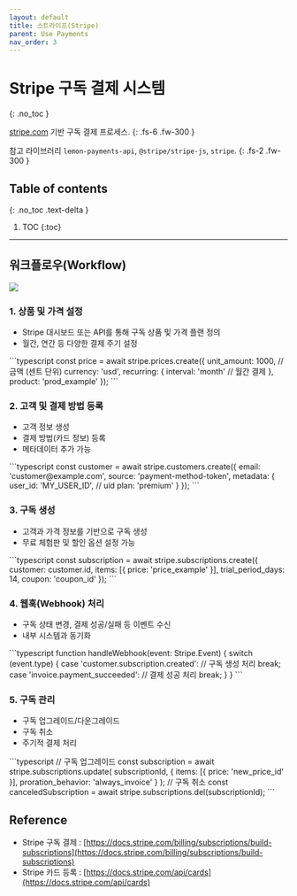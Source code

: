 ```yaml
---
layout: default
title: 스트라이프(Stripe)
parent: Use Payments
nav_order: 3
---
```


# Stripe 구독 결제 시스템
{: .no_toc }

[stripe.com](https://stripe.com/) 기반 구독 결제 프로세스.
{: .fs-6 .fw-300 }

참고 라이브러리 `lemon-payments-api`, `@stripe/stripe-js`, `stripe`.
{: .fs-2 .fw-300 }

## Table of contents
{: .no_toc .text-delta }

1. TOC
{:toc}

---

## 워크플로우(Workflow)
![](../../../assets/images/stripe-workflow.png)


### [](#workflow-1) 1. 상품 및 가격 설정

- Stripe 대시보드 또는 API를 통해 구독 상품 및 가격 플랜 정의
- 월간, 연간 등 다양한 결제 주기 설정

<div class="code-example" markdown="1">
```typescript
const price = await stripe.prices.create({
  unit_amount: 1000, // 금액 (센트 단위)
  currency: 'usd',
  recurring: {
    interval: 'month' // 월간 결제
  },
  product: 'prod_example'
});
```
</div>

### [](#workflow-2) 2. 고객 및 결제 방법 등록
- 고객 정보 생성
- 결제 방법(카드 정보) 등록
- 메타데이터 추가 가능

<div class="code-example" markdown="1">
```typescript
const customer = await stripe.customers.create({
  email: 'customer@example.com',
  source: 'payment-method-token',
  metadata: {
    user_id: 'MY_USER_ID', // uid
    plan: 'premium'
  }
});
```
</div>

### [](#workflow-3) 3. 구독 생성
- 고객과 가격 정보를 기반으로 구독 생성
- 무료 체험판 및 할인 옵션 설정 가능

<div class="code-example" markdown="1">
```typescript
const subscription = await stripe.subscriptions.create({
  customer: customer.id,
  items: [{ price: 'price_example' }],
  trial_period_days: 14,
  coupon: 'coupon_id'
});
```
</div>

### [](#workflow-4) 4. 웹훅(Webhook) 처리
- 구독 상태 변경, 결제 성공/실패 등 이벤트 수신
- 내부 시스템과 동기화

<div class="code-example" markdown="1">
```typescript
function handleWebhook(event: Stripe.Event) {
  switch (event.type) {
    case 'customer.subscription.created':
      // 구독 생성 처리
      break;
    case 'invoice.payment_succeeded':
      // 결제 성공 처리
      break;
  }
}
```
</div>

### [](#workflow-5) 5. 구독 관리
- 구독 업그레이드/다운그레이드
- 구독 취소
- 주기적 결제 처리

<div class="code-example" markdown="1">
```typescript
// 구독 업그레이드
const subscription = await stripe.subscriptions.update(
  subscriptionId,
  {
    items: [{ price: 'new_price_id' }],
    proration_behavior: 'always_invoice'
  }
);
// 구독 취소
const canceledSubscription = await stripe.subscriptions.del(subscriptionId);
```
</div>



## Reference
- Stripe 구독 결제 : [https://docs.stripe.com/billing/subscriptions/build-subscriptions](https://docs.stripe.com/billing/subscriptions/build-subscriptions)
- Stripe 카드 등록 : [https://docs.stripe.com/api/cards](https://docs.stripe.com/api/cards)